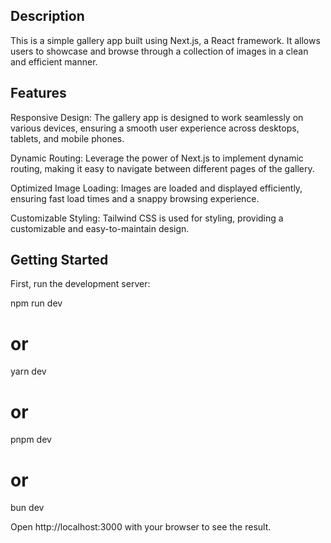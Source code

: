 ## Description
This is a simple gallery app built using Next.js, a React framework. It allows users to showcase and browse through a collection of images in a clean and efficient manner.

## Features
Responsive Design: The gallery app is designed to work seamlessly on various devices, ensuring a smooth user experience across desktops, tablets, and mobile phones.

Dynamic Routing: Leverage the power of Next.js to implement dynamic routing, making it easy to navigate between different pages of the gallery.

Optimized Image Loading: Images are loaded and displayed efficiently, ensuring fast load times and a snappy browsing experience.

Customizable Styling: Tailwind CSS is used for styling, providing a customizable and easy-to-maintain design. 



## Getting Started
  

  First, run the development server:

npm run dev
# or
yarn dev
# or
pnpm dev
# or
bun dev

Open http://localhost:3000 with your browser to see the result.
 


